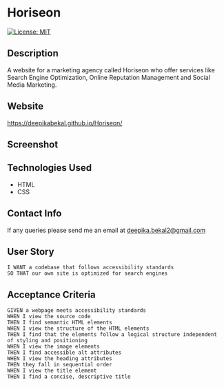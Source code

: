 # Horiseon

[![License: MIT](https://img.shields.io/badge/License-MIT-yellow.svg)](https://opensource.org/licenses/MIT)

## Description
A website for a marketing agency called Horiseon who offer services like Search Engine Optimization, Online Reputation Management and Social Media Marketing.

## Website
https://deepikabekal.github.io/Horiseon/

## Screenshot


## Technologies Used
* HTML
* CSS

## Contact Info
If any queries please send me an email at deepika.bekal2@gmail.com

## User Story
```
I WANT a codebase that follows accessibility standards
SO THAT our own site is optimized for search engines
```

## Acceptance Criteria
```
GIVEN a webpage meets accessibility standards
WHEN I view the source code
THEN I find semantic HTML elements
WHEN I view the structure of the HTML elements
THEN I find that the elements follow a logical structure independent of styling and positioning
WHEN I view the image elements
THEN I find accessible alt attributes
WHEN I view the heading attributes
THEN they fall in sequential order
WHEN I view the title element
THEN I find a concise, descriptive title
```
